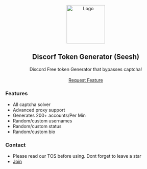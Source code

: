   <br/>
<div align="center">
  <a href="https://github.com/priyanshu9588/seesh-gen">
    <img src="https://i.imgur.com/9l4pHEN.png" alt="Logo" width="120" height="120">
  </a>
  
  <h2 align="center">Discorf Token Generator (Seesh)</h3>

  <p align="center">
    Discord Free token Generator that bypasses captcha! 
    <br />
    <br />
    <a href="https://github.com/priyanshu9588/seesh-gen/issues">Request Feature</a>
  </p>
</div>

### Features
* All captcha solver 
* Advanced proxy support 
* Generates 200+ accounts/Per Min
* Random/custom usernames
* Random/custom status
* Random/custom bio


### Contact
- Please read our TOS before using. Dont forget to leave a star
- [Join](https://discord.gg/imperfect)
